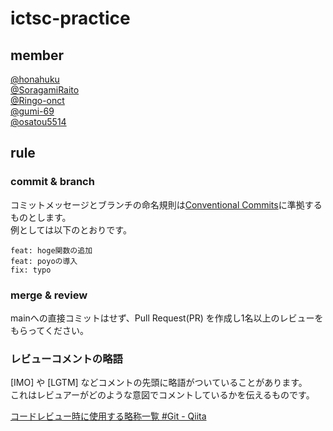 # ictsc-practice

## member

[@honahuku](https://github.com/honahuku)  
[@SoragamiRaito](https://github.com/SoragamiRaito)  
[@Ringo-onct](https://github.com/Ringo-onct)  
[@gumi-69](https://github.com/gumi-69)  
[@osatou5514](https://github.com/osatou5514)  

## rule

### commit & branch

コミットメッセージとブランチの命名規則は[Conventional Commits](https://www.conventionalcommits.org/ja/v1.0.0/)に準拠するものとします。  
例としては以下のとおりです。  

```text
feat: hoge関数の追加
feat: poyoの導入
fix: typo
```

### merge & review

mainへの直接コミットはせず、Pull Request(PR) を作成し1名以上のレビューをもらってください。

### レビューコメントの略語

[IMO] や [LGTM] などコメントの先頭に略語がついていることがあります。  
これはレビュアーがどのような意図でコメントしているかを伝えるものです。  

[コードレビュー時に使用する略称一覧 #Git - Qiita](https://qiita.com/pike3/items/fe529d07da25ad1bf2fd)


